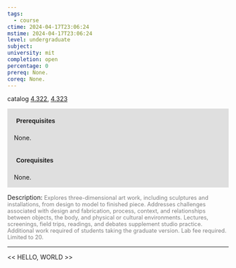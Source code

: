 ```yaml
---
tags:
  - course
ctime: 2024-04-17T23:06:24
mstime: 2024-04-17T23:06:24
level: undergraduate
subject: 
university: mit
completion: open
percentage: 0
prereq: None.
coreq: None.
---
```


catalog [4.322](http://student.mit.edu/catalog/m4c.html#4.322), [4.323](http://student.mit.edu/catalog/m4c.html#4.323)

<span style="display: block; padding: 15px; background-color: rgb(100, 100, 100, 0.2);"><font id="m_prereq3091_0" style="display: block; font-family: Arial, sans-serif; font-weight: bold; padding: 5px">Prerequisites</font><br><span id="prereq3091_0">None.</span></span>
<span style="display: block; padding: 15px; background-color: rgb(100, 100, 100, 0.2);"><font id="m_coreq3091_0" style="display: block; font-family: Arial, sans-serif; font-weight: bold; padding: 5px">Corequisites</font><br><span id="coreq3091_0">None.</span></span>

<font style="">Description:</font>
<font style="color: grey; font-size: 0.8rem;">Explores three-dimensional art work, including sculptures and installations, from design to model to finished piece. Addresses challenges associated with design and fabrication, process, context, and relationships between objects, the body, and physical or cultural environments. Lectures, screenings, field trips, readings, and debates supplement studio practice. Additional work required of students taking the graduate version. Lab fee required. Limited to 20.</font>



---

<< HELLO, WORLD >>
